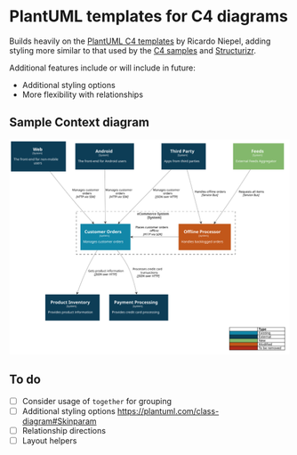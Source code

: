 # PlantUML templates for C4 diagrams

Builds heavily on the [PlantUML C4 templates](https://github.com/RicardoNiepel/C4-PlantUML) by Ricardo Niepel, adding styling more similar to that used by the [C4 samples](https://c4model.com/#CoreDiagrams) and [Structurizr](https://structurizr.com/).

Additional features include or will include in future:

- Additional styling options
- More flexibility with relationships

## Sample Context diagram
![Sample Context diagram](samples/sample-context.svg)

## To do

- [ ] Consider usage of `together` for grouping
- [ ] Additional styling options https://plantuml.com/class-diagram#Skinparam
- [ ] Relationship directions
- [ ] Layout helpers
